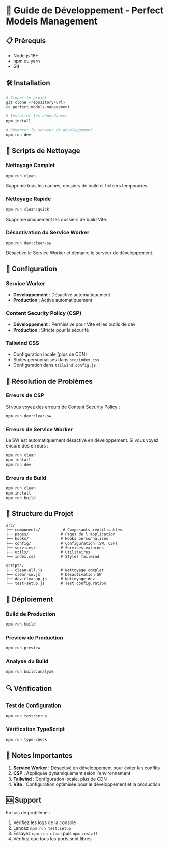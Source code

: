 # 🚀 Guide de Développement - Perfect Models Management

## 📋 Prérequis

- Node.js 18+ 
- npm ou yarn
- Git

## 🛠️ Installation

```bash
# Cloner le projet
git clone <repository-url>
cd perfect-models-management

# Installer les dépendances
npm install

# Démarrer le serveur de développement
npm run dev
```

## 🧹 Scripts de Nettoyage

### Nettoyage Complet
```bash
npm run clean
```
Supprime tous les caches, dossiers de build et fichiers temporaires.

### Nettoyage Rapide
```bash
npm run clean:quick
```
Supprime uniquement les dossiers de build Vite.

### Désactivation du Service Worker
```bash
npm run dev:clear-sw
```
Désactive le Service Worker et démarre le serveur de développement.

## 🔧 Configuration

### Service Worker
- **Développement** : Désactivé automatiquement
- **Production** : Activé automatiquement

### Content Security Policy (CSP)
- **Développement** : Permissive pour Vite et les outils de dev
- **Production** : Stricte pour la sécurité

### Tailwind CSS
- Configuration locale (plus de CDN)
- Styles personnalisés dans `src/index.css`
- Configuration dans `tailwind.config.js`

## 🐛 Résolution de Problèmes

### Erreurs de CSP
Si vous voyez des erreurs de Content Security Policy :
```bash
npm run dev:clear-sw
```

### Erreurs de Service Worker
Le SW est automatiquement désactivé en développement. Si vous voyez encore des erreurs :
```bash
npm run clean
npm install
npm run dev
```

### Erreurs de Build
```bash
npm run clean
npm install
npm run build
```

## 📁 Structure du Projet

```
src/
├── components/          # Composants réutilisables
├── pages/              # Pages de l'application
├── hooks/              # Hooks personnalisés
├── config/             # Configuration (SW, CSP)
├── services/           # Services externes
├── utils/              # Utilitaires
└── index.css           # Styles Tailwind

scripts/
├── clean-all.js        # Nettoyage complet
├── clear-sw.js         # Désactivation SW
├── dev-cleanup.js      # Nettoyage dev
└── test-setup.js       # Test configuration
```

## 🚀 Déploiement

### Build de Production
```bash
npm run build
```

### Preview de Production
```bash
npm run preview
```

### Analyse du Build
```bash
npm run build:analyze
```

## 🔍 Vérification

### Test de Configuration
```bash
npm run test:setup
```

### Vérification TypeScript
```bash
npm run type-check
```

## 📝 Notes Importantes

1. **Service Worker** : Désactivé en développement pour éviter les conflits
2. **CSP** : Appliquée dynamiquement selon l'environnement
3. **Tailwind** : Configuration locale, plus de CDN
4. **Vite** : Configuration optimisée pour le développement et la production

## 🆘 Support

En cas de problème :
1. Vérifiez les logs de la console
2. Lancez `npm run test:setup`
3. Essayez `npm run clean` puis `npm install`
4. Vérifiez que tous les ports sont libres